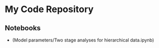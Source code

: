 # My Code Repository

## Notebooks
- (Model parameters/Two stage analyses for hierarchical data.ipynb)

